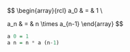 
$$
\begin{array}{rcl}
a_0 & = & 1 \\

a_n & = & n \times a_{n-1}
\end{array}
$$

```haskell
a 0 = 1
a n = n * a (n-1)
```